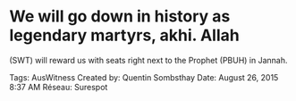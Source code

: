 # We will go down in history as legendary martyrs, akhi. Allah
(SWT) will reward us with seats right next to the Prophet (PBUH) in Jannah.

Tags: AusWitness
Created by: Quentin Sombsthay
Date: August 26, 2015 8:37 AM
Réseau: Surespot